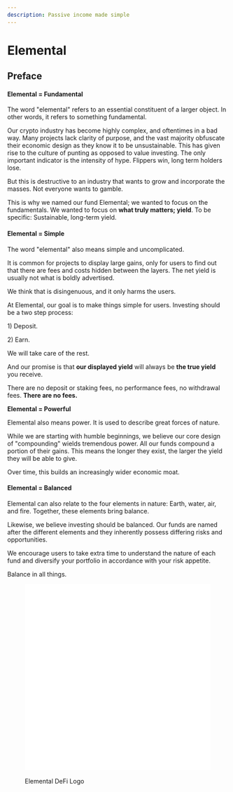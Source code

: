 ```yaml
---
description: Passive income made simple
---
```


# Elemental

## Preface

#### Elemental = Fundamental

The word "elemental" refers to an essential constituent of a larger object. In other words, it refers to something fundamental.

Our crypto industry has become highly complex, and oftentimes in a bad way. Many projects lack clarity of purpose, and the vast majority obfuscate their economic design as they know it to be unsustainable. This has given rise to the culture of punting as opposed to value investing. The only important indicator is the intensity of hype. Flippers win, long term holders lose.

But this is destructive to an industry that wants to grow and incorporate the masses. Not everyone wants to gamble.

This is why we named our fund Elemental; we wanted to focus on the fundamentals. We wanted to focus on **what truly matters; yield**. To be specific: Sustainable, long-term yield.

#### Elemental = Simple

The word "elemental" also means simple and uncomplicated.

It is common for projects to display large gains, only for users to find out that there are fees and costs hidden between the layers. The net yield is usually not what is boldly advertised.

We think that is disingenuous, and it only harms the users.

At Elemental, our goal is to make things simple for users. Investing should be a two step process:&#x20;

1\) Deposit.

2\) Earn.&#x20;

We will take care of the rest.&#x20;

And our promise is that **our displayed yield** will always be **the true yield** you receive.

There are no deposit or staking fees, no performance fees, no withdrawal fees. **There are no fees.**

**Elemental = Powerful**

Elemental also means power. It is used to describe great forces of nature.

While we are starting with humble beginnings, we believe our core design of "compounding" wields tremendous power. All our funds compound a portion of their gains. This means the longer they exist, the larger the yield they will be able to give.

Over time, this builds an increasingly wider economic moat.

#### Elemental = Balanced

Elemental can also relate to the four elements in nature: Earth, water, air, and fire. Together, these elements bring balance.

Likewise, we believe investing should be balanced. Our funds are named after the different elements and they inherently possess differing risks and opportunities.

We encourage users to take extra time to understand the nature of each fund and diversify your portfolio in accordance with your risk appetite.

Balance in all things.



<figure><img src="../../.gitbook/assets/logo_default.png" alt=""><figcaption><p>Elemental DeFi Logo</p></figcaption></figure>
